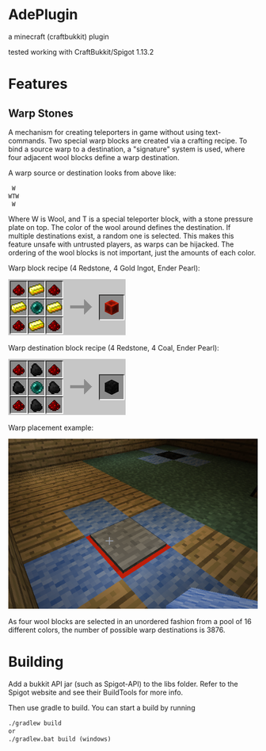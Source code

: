 AdePlugin
=========

a minecraft (craftbukkit) plugin

tested working with CraftBukkit/Spigot 1.13.2

Features
========

Warp Stones
-----------
A mechanism for creating teleporters in game without using text-commands. Two special warp blocks are created via a crafting recipe. To bind a source warp to a destination, a "signature" system is used, where four adjacent wool blocks define a warp destination.

A warp source or destination looks from above like:
```
 W
WTW
 W
```
Where W is Wool, and T is a special teleporter block, with a stone pressure plate on top. The color of the wool around defines the destination. If multiple destinations exist, a random one is selected. This makes this feature unsafe with untrusted players, as warps can be hijacked. The ordering of the wool blocks is not important, just the amounts of each color.

Warp block recipe (4 Redstone, 4 Gold Ingot, Ender Pearl):

![Warp teleporter recipe](/images/warp_source_recipe.png)

Warp destination block recipe (4 Redstone, 4 Coal, Ender Pearl):

![Warp destination recipe](/images/warp_destination_recipe.png)

Warp placement example:

![Warp teleporter recipe](/images/warp_example.png)

As four wool blocks are selected in an unordered fashion from a pool of 16 different colors, the number of possible warp destinations is 3876.


Building
========
Add a bukkit API jar (such as Spigot-API) to the libs folder.
Refer to the Spigot website and see their BuildTools for more info. 

Then use gradle to build. You can start a build by running
```
./gradlew build
or
./gradlew.bat build (windows)
```